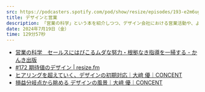 ```yaml
---
src: https://podcasters.spotify.com/pod/show/resize/episodes/193-e2m6ugd
title: デザインと営業
description: 「営業の科学」という本を紹介しつつ、デザイン会社における営業活動や、より良い期待値のデザイン、認知的不協和を解消するためのテクニックなどを話しました。
date: 2024年7月19日（金）
time: 129分57秒
---
```


- [営業の科学　セールスにはびこるムダな努力・根拠なき指導を一掃する - かんき出版](https://kanki-pub.co.jp/pub/book/9784761277222/)
- [#172 期待値のデザイン | resize.fm](https://resize.fm/ep/172-designing-expectation/)
- [ヒアリングを超えていく、デザインの初期対応｜大﨑 優｜CONCENT](https://note.com/osakiyu/n/n59488ba5fd85)
- [損益分岐点から眺める デザインの風景｜大﨑 優｜CONCENT](https://note.com/osakiyu/n/n347fe440f29e)
